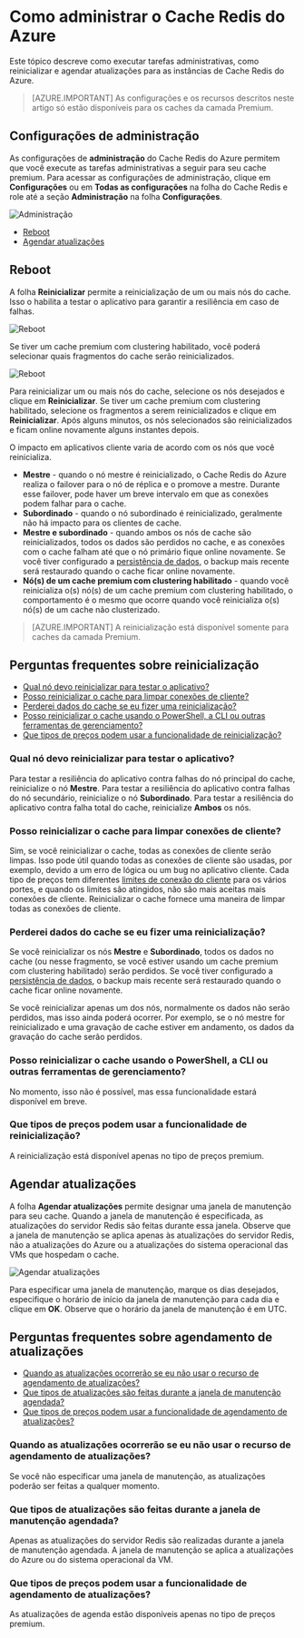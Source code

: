 <properties 
	pageTitle="Como administrar o Cache Redis do Azure | Microsoft Azure"
	description="Saiba como executar tarefas administrativas, como atualizações de reinicialização e agenda para o Cache Redis do Azure"
	services="redis-cache"
	documentationCenter="na"
	authors="steved0x"
	manager="douge"
	editor="tysonn" />
<tags 
	ms.service="cache"
	ms.devlang="na"
	ms.topic="article"
	ms.tgt_pltfrm="cache-redis"
	ms.workload="tbd"
	ms.date="06/28/2016"
	ms.author="sdanie" />

# Como administrar o Cache Redis do Azure

Este tópico descreve como executar tarefas administrativas, como reinicializar e agendar atualizações para as instâncias de Cache Redis do Azure.

>[AZURE.IMPORTANT] As configurações e os recursos descritos neste artigo só estão disponíveis para os caches da camada Premium.


## Configurações de administração

As configurações de **administração** do Cache Redis do Azure permitem que você execute as tarefas administrativas a seguir para seu cache premium. Para acessar as configurações de administração, clique em **Configurações** ou em **Todas as configurações** na folha do Cache Redis e role até a seção **Administração** na folha **Configurações**.

![Administração](./media/cache-administration/redis-cache-administration.png)

-	[Reboot](#reboot)
-	[Agendar atualizações](#schedule-updates)

## Reboot

A folha **Reinicializar** permite a reinicialização de um ou mais nós do cache. Isso o habilita a testar o aplicativo para garantir a resiliência em caso de falhas.

![Reboot](./media/cache-administration/redis-cache-reboot.png)

Se tiver um cache premium com clustering habilitado, você poderá selecionar quais fragmentos do cache serão reinicializados.

![Reboot](./media/cache-administration/redis-cache-reboot-cluster.png)

Para reinicializar um ou mais nós do cache, selecione os nós desejados e clique em **Reinicializar**. Se tiver um cache premium com clustering habilitado, selecione os fragmentos a serem reinicializados e clique em **Reinicializar**. Após alguns minutos, os nós selecionados são reinicializados e ficam online novamente alguns instantes depois.

O impacto em aplicativos cliente varia de acordo com os nós que você reinicializa.

-	**Mestre** - quando o nó mestre é reinicializado, o Cache Redis do Azure realiza o failover para o nó de réplica e o promove a mestre. Durante esse failover, pode haver um breve intervalo em que as conexões podem falhar para o cache.
-	**Subordinado** - quando o nó subordinado é reinicializado, geralmente não há impacto para os clientes de cache.
-	**Mestre e subordinado** - quando ambos os nós de cache são reinicializados, todos os dados são perdidos no cache, e as conexões com o cache falham até que o nó primário fique online novamente. Se você tiver configurado a [persistência de dados](cache-how-to-premium-persistence.md), o backup mais recente será restaurado quando o cache ficar online novamente.
-	**Nó(s) de um cache premium com clustering habilitado** - quando você reinicializa o(s) nó(s) de um cache premium com clustering habilitado, o comportamento é o mesmo que ocorre quando você reinicializa o(s) nó(s) de um cache não clusterizado.


>[AZURE.IMPORTANT] A reinicialização está disponível somente para caches da camada Premium.

## Perguntas frequentes sobre reinicialização

-	[Qual nó devo reinicializar para testar o aplicativo?](#which-node-should-i-reboot-to-test-my-application)
-	[Posso reinicializar o cache para limpar conexões de cliente?](#can-i-reboot-the-cache-to-clear-client-connections)
-	[Perderei dados do cache se eu fizer uma reinicialização?](#will-i-lose-data-from-my-cache-if-i-do-a-reboot)
-	[Posso reinicializar o cache usando o PowerShell, a CLI ou outras ferramentas de gerenciamento?](#can-i-reboot-my-cache-using-powershell-cli-or-other-management-tools)
-	[Que tipos de preços podem usar a funcionalidade de reinicialização?](#what-pricing-tiers-can-use-the-reboot-functionality)


### Qual nó devo reinicializar para testar o aplicativo?

Para testar a resiliência do aplicativo contra falhas do nó principal do cache, reinicialize o nó **Mestre**. Para testar a resiliência do aplicativo contra falhas do nó secundário, reinicialize o nó **Subordinado**. Para testar a resiliência do aplicativo contra falha total do cache, reinicialize **Ambos** os nós.

### Posso reinicializar o cache para limpar conexões de cliente?

Sim, se você reinicializar o cache, todas as conexões de cliente serão limpas. Isso pode útil quando todas as conexões de cliente são usadas, por exemplo, devido a um erro de lógica ou um bug no aplicativo cliente. Cada tipo de preços tem diferentes [limites de conexão do cliente](cache-configure.md#default-redis-server-configuration) para os vários portes, e quando os limites são atingidos, não são mais aceitas mais conexões de cliente. Reinicializar o cache fornece uma maneira de limpar todas as conexões de cliente.

### Perderei dados do cache se eu fizer uma reinicialização?

Se você reinicializar os nós **Mestre** e **Subordinado**, todos os dados no cache (ou nesse fragmento, se você estiver usando um cache premium com clustering habilitado) serão perdidos. Se você tiver configurado a [persistência de dados](cache-how-to-premium-persistence.md), o backup mais recente será restaurado quando o cache ficar online novamente.

Se você reinicializar apenas um dos nós, normalmente os dados não serão perdidos, mas isso ainda poderá ocorrer. Por exemplo, se o nó mestre for reinicializado e uma gravação de cache estiver em andamento, os dados da gravação do cache serão perdidos.

### Posso reinicializar o cache usando o PowerShell, a CLI ou outras ferramentas de gerenciamento?

No momento, isso não é possível, mas essa funcionalidade estará disponível em breve.

### Que tipos de preços podem usar a funcionalidade de reinicialização?

A reinicialização está disponível apenas no tipo de preços premium.

## Agendar atualizações

A folha **Agendar atualizações** permite designar uma janela de manutenção para seu cache. Quando a janela de manutenção é especificada, as atualizações do servidor Redis são feitas durante essa janela. Observe que a janela de manutenção se aplica apenas às atualizações do servidor Redis, não a atualizações do Azure ou a atualizações do sistema operacional das VMs que hospedam o cache.

![Agendar atualizações](./media/cache-administration/redis-schedule-updates.png)

Para especificar uma janela de manutenção, marque os dias desejados, especifique o horário de início da janela de manutenção para cada dia e clique em **OK**. Observe que o horário da janela de manutenção é em UTC.

## Perguntas frequentes sobre agendamento de atualizações

-	[Quando as atualizações ocorrerão se eu não usar o recurso de agendamento de atualizações?](#when-do-updates-occur-if-i-dont-use-the-schedule-updates-feature)
-	[Que tipos de atualizações são feitas durante a janela de manutenção agendada?](#what-type-of-updates-are-made-during-the-scheduled-maintenance-window)
-	[Que tipos de preços podem usar a funcionalidade de agendamento de atualizações?](#what-pricing-tiers-can-use-the-schedule-updates-functionality)

### Quando as atualizações ocorrerão se eu não usar o recurso de agendamento de atualizações?

Se você não especificar uma janela de manutenção, as atualizações poderão ser feitas a qualquer momento.

### Que tipos de atualizações são feitas durante a janela de manutenção agendada?

Apenas as atualizações do servidor Redis são realizadas durante a janela de manutenção agendada. A janela de manutenção se aplica a atualizações do Azure ou do sistema operacional da VM.

### Que tipos de preços podem usar a funcionalidade de agendamento de atualizações?

As atualizações de agenda estão disponíveis apenas no tipo de preços premium.

<!---HONumber=AcomDC_0629_2016-->